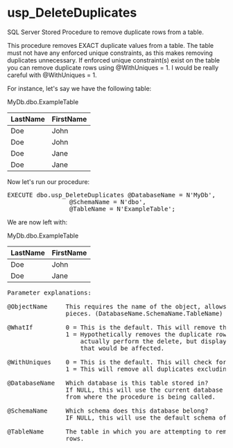 # usp_DeleteDuplicates

SQL Server Stored Procedure to remove duplicate rows from a table.

This procedure removes EXACT duplicate values from a table. The table 
must not have any enforced unique constraints, as this makes removing 
duplicates unnecessary. If enforced unique constraint(s) exist on the
table you can remove duplicate rows using @WithUniques = 1. I would 
be really careful with @WithUniques = 1.
		
For instance, let's say we have the following table:

MyDb.dbo.ExampleTable

|LastName|FirstName|
|--------|---------|
|Doe     |John     |
|Doe     |John     |
|Doe     |Jane     |
|Doe     |Jane     |

Now let's run our procedure:

<pre>
EXECUTE dbo.usp_DeleteDuplicates @DatabaseName = N'MyDb',
				 @SchemaName = N'dbo',
				 @TableName = N'ExampleTable';
</pre>

We are now left with:

MyDb.dbo.ExampleTable

|LastName|FirstName|
|--------|---------|
|Doe     |John     |
|Doe     |Jane     |

<pre>
Parameter explanations:

@ObjectName     This requires the name of the object, allows for object
                pieces. (DatabaseName.SchemaName.TableName)
				
@WhatIf         0 = This is the default. This will remove the duplicates.
                1 = Hypothetically removes the duplicate rows. Does not
                    actually perform the delete, but displays the rows
                    that would be affected.
					
@WithUniques    0 = This is the default. This will check for enforced uniqueness.
                1 = This will remove all duplicates excluding the unique columns.
				
@DatabaseName   Which database is this table stored in? 
                If NULL, this will use the current database context 
                from where the procedure is being called.
				
@SchemaName     Which schema does this database belong?
                IF NULL, this will use the default schema of the caller.
				
@TableName      The table in which you are attempting to remove duplicate 
                rows.
</pre>
